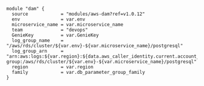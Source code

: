 
    module "dam" {
      source            = "modules/aws-dam?ref=v1.0.12"
      env               = var.env
      microservice_name = var.microservice_name
      team              = "devops"
      GenieKey          = var.GenieKey
      log_group_name    = "/aws/rds/cluster/${var.env}-${var.microservice_name}/postgresql"
      log_group_arn     = "arn:aws:logs:${var.region}:${data.aws_caller_identity.current.account_id}:log-group:/aws/rds/cluster/${var.env}-${var.microservice_name}/postgresql"
      region            = var.region
      family            = var.db_parameter_group_family
    }
